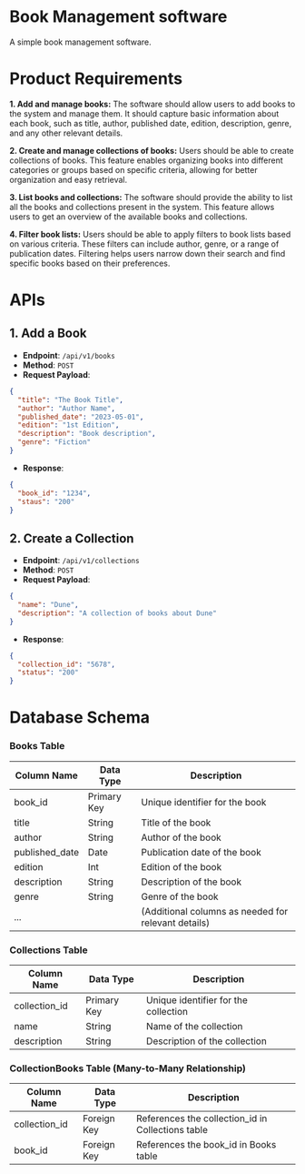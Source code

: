 # Book Management software
A simple book management software.


# Product Requirements

**1. Add and manage books:** The software should allow users to add books to the system and manage them. It should capture basic information about each book, such as title, author, published date, edition, description, genre, and any other relevant details.

**2. Create and manage collections of books:** Users should be able to create collections of books. This feature enables organizing books into different categories or groups based on specific criteria, allowing for better organization and easy retrieval.

**3. List books and collections:** The software should provide the ability to list all the books and collections present in the system. This feature allows users to get an overview of the available books and collections.

**4. Filter book lists:** Users should be able to apply filters to book lists based on various criteria. These filters can include author, genre, or a range of publication dates. Filtering helps users narrow down their search and find specific books based on their preferences.


   
# APIs

## 1. Add a Book

- **Endpoint**: `/api/v1/books`
- **Method**: `POST`
- **Request Payload**:
```json
{
  "title": "The Book Title",
  "author": "Author Name",
  "published_date": "2023-05-01",
  "edition": "1st Edition",
  "description": "Book description",
  "genre": "Fiction"
}
```
- **Response**:
```json
{
  "book_id": "1234",
  "staus": "200"
}

```

## 2. Create a Collection

- **Endpoint**: `/api/v1/collections`
- **Method**: `POST`
- **Request Payload**:
```json
{
  "name": "Dune",
  "description": "A collection of books about Dune"
}
```
- **Response**:

```json
{
  "collection_id": "5678",
  "status": "200"
}

```

# Database Schema

### Books Table

| Column Name     | Data Type    | Description                                    |
| --------------- | -------------| ---------------------------------------------- |
| book_id         | Primary Key  | Unique identifier for the book                  |
| title           |  String      | Title of the book                              |
| author          |   String     | Author of the book                             |
| published_date  |   Date       | Publication date of the book                    |
| edition         |    Int       | Edition of the book                             |
| description     |    String    | Description of the book                         |
| genre           |    String    | Genre of the book                               |
| ...             |              | (Additional columns as needed for relevant details) |

### Collections Table

| Column Name     | Data Type    | Description                                    |
| --------------- | -------------| ---------------------------------------------- |
| collection_id   | Primary Key  | Unique identifier for the collection            |
| name            |  String      | Name of the collection                          |
| description     |  String      | Description of the collection                   |

### CollectionBooks Table (Many-to-Many Relationship)

| Column Name     | Data Type    | Description                                    |
| --------------- | -------------| ---------------------------------------------- |
| collection_id   | Foreign Key  | References the collection_id in Collections table|
| book_id         | Foreign Key  | References the book_id in Books table           |
